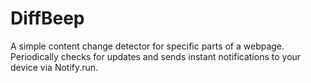 # DiffBeep
A simple content change detector for specific parts of a webpage. Periodically checks for updates and sends instant notifications to your device via Notify.run.
